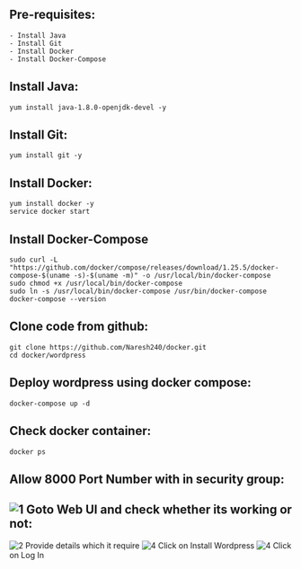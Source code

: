 Pre-requisites:
-------
    - Install Java
    - Install Git
    - Install Docker
    - Install Docker-Compose
Install Java:
------
    yum install java-1.8.0-openjdk-devel -y
Install Git:
-------
    yum install git -y
Install Docker:
------
    yum install docker -y
    service docker start
Install Docker-Compose
------
    sudo curl -L "https://github.com/docker/compose/releases/download/1.25.5/docker-compose-$(uname -s)-$(uname -m)" -o /usr/local/bin/docker-compose
    sudo chmod +x /usr/local/bin/docker-compose
    sudo ln -s /usr/local/bin/docker-compose /usr/bin/docker-compose
    docker-compose --version
Clone code from github:
-------
    git clone https://github.com/Naresh240/docker.git
    cd docker/wordpress
Deploy wordpress using docker compose:
-----------
    docker-compose up -d
Check docker container:
-----
    docker ps 
Allow 8000 Port Number with in security group:
--------------
![1](https://user-images.githubusercontent.com/63221837/82864052-3ccd4e80-9f41-11ea-9956-0221eb9622c0.png)
Goto Web UI and check whether its working or not:
---------------
![2](https://user-images.githubusercontent.com/63221837/82870059-f4b42900-9f4c-11ea-991e-417828123aa4.png)
Provide details which it require
![4](https://user-images.githubusercontent.com/58024415/82871299-fa127300-9f4e-11ea-8634-45cbdefc583b.png)
Click on Install Wordpress
![4](https://user-images.githubusercontent.com/63221837/82870382-799f4280-9f4d-11ea-8f86-ff9eb0a4b0ee.png)
Click on Log In

